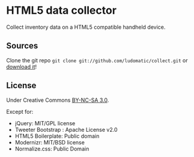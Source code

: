 HTML5 data collector
====================

Collect inventory data on a HTML5 compatible handheld device.


Sources
-------

Clone the git repo `git clone git://github.com/ludomatic/collect.git` or [download it](https://github.com/ludomatic/collect/zipball/master)!


License
-------

Under Creative Commons [BY-NC-SA 3.0](http://creativecommons.org/licenses/by-nc-sa/3.0/).

Except for:

* jQuery: MIT/GPL license
* Tweeter Bootstrap : Apache License v2.0
* HTML5 Boilerplate: Public domain
* Modernizr: MIT/BSD license
* Normalize.css: Public Domain
